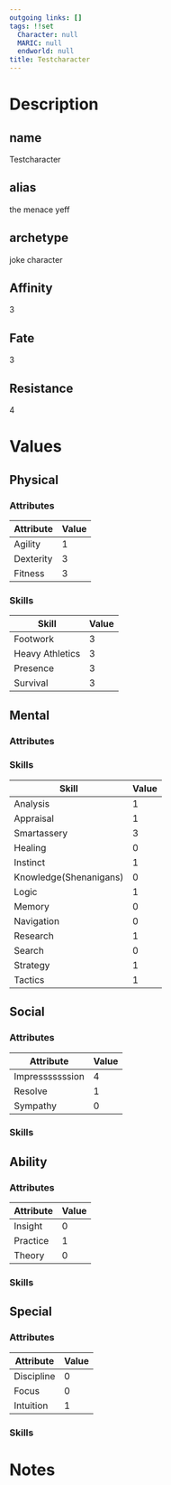 ```yaml
---
outgoing links: []
tags: !!set
  Character: null
  MARIC: null
  endworld: null
title: Testcharacter
---
```


# Description

## name
Testcharacter

## alias
the menace yeff

## archetype
joke character

## Affinity
3

## Fate
3

## Resistance
4

# Values

## Physical

### Attributes

| Attribute | Value |
|-----------|-------|
| Agility   | 1     |
| Dexterity | 3     |
| Fitness   | 3     |

### Skills

| Skill           | Value |
|-----------------|-------|
| Footwork        | 3     |
| Heavy Athletics | 3     |
| Presence        | 3     |
| Survival        | 3     |

## Mental

### Attributes

### Skills

| Skill                  | Value |
|------------------------|-------|
| Analysis               | 1     |
| Appraisal              | 1     |
| Smartassery            | 3     |
| Healing                | 0     |
| Instinct               | 1     |
| Knowledge(Shenanigans) | 0     |
| Logic                  | 1     |
| Memory                 | 0     |
| Navigation             | 0     |
| Research               | 1     |
| Search                 | 0     |
| Strategy               | 1     |
| Tactics                | 1     |

## Social

### Attributes

| Attribute       | Value |
|-----------------|-------|
| Impresssssssion | 4     |
| Resolve         | 1     |
| Sympathy        | 0     |

### Skills

## Ability

### Attributes

| Attribute | Value |
|-----------|-------|
| Insight   | 0     |
| Practice  | 1     |
| Theory    | 0     |

### Skills

## Special

### Attributes

| Attribute  | Value |
|------------|-------|
| Discipline | 0     |
| Focus      | 0     |
| Intuition  | 1     |

### Skills

# Notes
